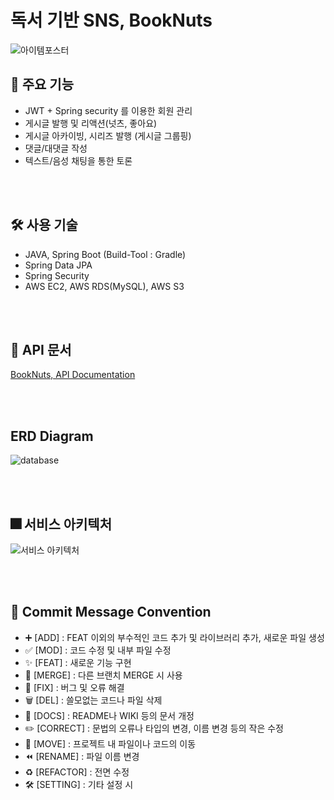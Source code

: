 # 독서 기반 SNS, BookNuts
![아이템포스터](https://user-images.githubusercontent.com/78673570/180412862-78ed2a34-ad60-42eb-a9bb-1b44896451dc.jpg)

## 🥜 주요 기능
- JWT + Spring security 를 이용한 회원 관리
- 게시글 발행 및 리액션(넛츠, 좋아요)
- 게시글 아카이빙, 시리즈 발행 (게시글 그룹핑)
- 댓글/대댓글 작성
- 텍스트/음성 채팅을 통한 토론


<br><br>
## 🛠 사용 기술
- JAVA, Spring Boot (Build-Tool : Gradle)
- Spring Data JPA
- Spring Security
- AWS EC2, AWS RDS(MySQL), AWS S3


<br><br>
## 📑 API 문서
[BookNuts, API Documentation](https://documenter.getpostman.com/view/18461572/UzJQpDsB)


<br><br>
## ERD Diagram
![database](https://user-images.githubusercontent.com/78673570/180413460-e2b713c9-8aaa-4849-8b53-8d777a4d049f.png)


<br><br>
## 🎆 서비스 아키텍처
![서비스 아키텍처](https://user-images.githubusercontent.com/78673570/180412857-b702c1d2-42e3-4ac5-933e-048c762d2b86.png)


<br><br>
## 📌 Commit Message Convention
- ➕ [ADD] : FEAT 이외의 부수적인 코드 추가 및 라이브러리 추가, 새로운 파일 생성
- ✅ [MOD] : 코드 수정 및 내부 파일 수정
- ✨ [FEAT] : 새로운 기능 구현
- 🔀 [MERGE] : 다른 브랜치 MERGE 시 사용
- 🔨 [FIX] : 버그 및 오류 해결
- 🗑️ [DEL] : 쓸모없는 코드나 파일 삭제
- 📝 [DOCS] : README나 WIKI 등의 문서 개정
- ✏️ [CORRECT] : 문법의 오류나 타입의 변경, 이름 변경 등의 작은 수정
- 🚚 [MOVE] : 프로젝트 내 파일이나 코드의 이동
- ⏪️ [RENAME] : 파일 이름 변경
- ♻️ [REFACTOR] : 전면 수정
- 🛠 [SETTING] : 기타 설정 시


